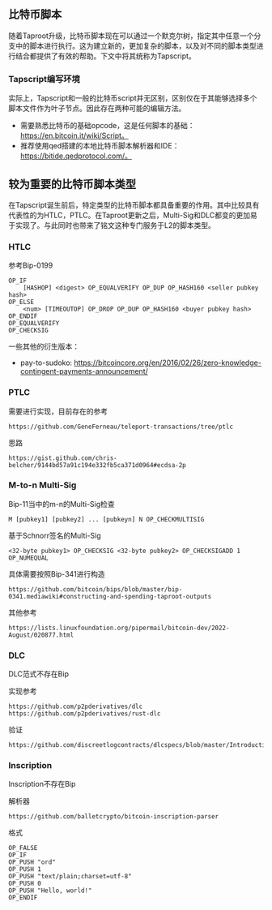 ## 比特币脚本
随着Taproot升级，比特币脚本现在可以通过一个默克尔树，指定其中任意一个分支中的脚本进行执行。这为建立新的，更加复杂的脚本，以及对不同的脚本类型进行结合都提供了有效的帮助。下文中将其统称为Tapscript。

### Tapscript编写环境

实际上，Tapscript和一般的比特币script并无区别，区别仅在于其能够选择多个脚本文件作为叶子节点。因此存在两种可能的编辑方法。
- 需要熟悉比特币的基础opcode，这是任何脚本的基础：https://en.bitcoin.it/wiki/Script。
- 推荐使用qed搭建的本地比特币脚本解析器和IDE：https://bitide.qedprotocol.com/。

## 较为重要的比特币脚本类型
在Tapscript诞生前后，特定类型的比特币脚本都具备重要的作用。其中比较具有代表性的为HTLC，PTLC。在Taproot更新之后，Multi-Sig和DLC都变的更加易于实现了。与此同时也带来了铭文这种专门服务于L2的脚本类型。

### HTLC
参考Bip-0199

    OP_IF
        [HASHOP] <digest> OP_EQUALVERIFY OP_DUP OP_HASH160 <seller pubkey hash>            
    OP_ELSE
        <num> [TIMEOUTOP] OP_DROP OP_DUP OP_HASH160 <buyer pubkey hash>
    OP_ENDIF
    OP_EQUALVERIFY
    OP_CHECKSIG

一些其他的衍生版本：
- pay-to-sudoko: https://bitcoincore.org/en/2016/02/26/zero-knowledge-contingent-payments-announcement/

### PTLC

需要进行实现，目前存在的参考

    https://github.com/GeneFerneau/teleport-transactions/tree/ptlc

思路

    https://gist.github.com/chris-belcher/9144bd57a91c194e332fb5ca371d0964#ecdsa-2p

### M-to-n Multi-Sig

Bip-11当中的m-n的Multi-Sig检查

    M [pubkey1] [pubkey2] ... [pubkeyn] N OP_CHECKMULTISIG

基于Schnorr签名的Multi-Sig

    <32-byte pubkey1> OP_CHECKSIG <32-byte pubkey2> OP_CHECKSIGADD 1 OP_NUMEQUAL

具体需要按照Bip-341进行构造

    https://github.com/bitcoin/bips/blob/master/bip-0341.mediawiki#constructing-and-spending-taproot-outputs

其他参考

    https://lists.linuxfoundation.org/pipermail/bitcoin-dev/2022-August/020877.html

### DLC

DLC范式不存在Bip

实现参考

    https://github.com/p2pderivatives/dlc
    https://github.com/p2pderivatives/rust-dlc

验证

    https://github.com/discreetlogcontracts/dlcspecs/blob/master/Introduction.md

### Inscription

Inscription不存在Bip

解析器

    https://github.com/balletcrypto/bitcoin-inscription-parser

格式

    OP_FALSE
    OP_IF
    OP_PUSH "ord"
    OP_PUSH 1
    OP_PUSH "text/plain;charset=utf-8"
    OP_PUSH 0
    OP_PUSH "Hello, world!"
    OP_ENDIF

